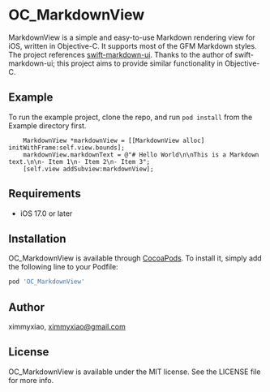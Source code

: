 # OC_MarkdownView

  MarkdownView is a simple and easy-to-use Markdown rendering view for iOS, written in Objective-C. It supports most of the GFM Markdown styles. The project references [swift-markdown-ui]( https://github.com/gonzalezreal/swift-markdown-ui). Thanks to the author of swift-markdown-ui; this project aims to provide similar functionality in Objective-C.

## Example

To run the example project, clone the repo, and run `pod install` from the Example directory first.
```
    MarkdownView *markdownView = [[MarkdownView alloc] initWithFrame:self.view.bounds];
    markdownView.markdownText = @"# Hello World\n\nThis is a Markdown text.\n\n- Item 1\n- Item 2\n- Item 3";
    [self.view addSubview:markdownView];
```
## Requirements
- iOS 17.0 or later
## Installation

OC_MarkdownView is available through [CocoaPods](https://cocoapods.org). To install
it, simply add the following line to your Podfile:

```ruby
pod 'OC_MarkdownView'
```

## Author

ximmyxiao, ximmyxiao@gmail.com

## License

OC_MarkdownView is available under the MIT license. See the LICENSE file for more info.
